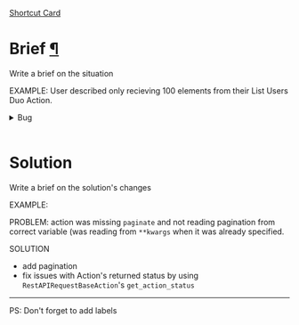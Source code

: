 [Shortcut Card](https://app.shortcut.com/rewst/story/4788/crowdstrike-integration)

# Brief <a href="#user-content-brief" id="brief">¶</a>

Write a brief on the situation

EXAMPLE: User described only recieving 100 elements from their List Users Duo Action.

<details>

<summary>Bug</summary>

*Currently:*
<img width="1462" alt="Screen Shot 2023-01-10 at 11 39 09 AM" src="https://user-images.githubusercontent.com/10016234/211610007-a3f5f060-32a0-4f9a-a599-b2b57e4a29f0.png">


*Fixed:*
<img width="1462" alt="Screen Shot 2023-01-10 at 11 32 05 AM" src="https://user-images.githubusercontent.com/10016234/211608278-2145105e-5315-4594-b957-0d79cf386363.png">

</details><br />

# Solution
Write a brief on the solution's changes

EXAMPLE:

PROBLEM: action was missing `paginate` and not reading pagination from correct variable (was reading from `**kwargs` when it was already specified.

SOLUTION
- add pagination
- fix issues with Action's returned status by using `RestAPIRequestBaseAction`'s `get_action_status`


---
PS: Don't forget to add labels